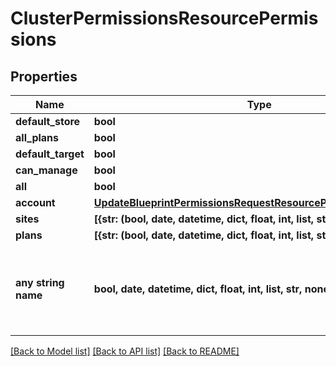# ClusterPermissionsResourcePermissions


## Properties
Name | Type | Description | Notes
------------ | ------------- | ------------- | -------------
**default_store** | **bool** |  | [optional] 
**all_plans** | **bool** |  | [optional] 
**default_target** | **bool** |  | [optional] 
**can_manage** | **bool** |  | [optional] 
**all** | **bool** |  | [optional] 
**account** | [**UpdateBlueprintPermissionsRequestResourcePermissionSitesInner**](UpdateBlueprintPermissionsRequestResourcePermissionSitesInner.md) |  | [optional] 
**sites** | **[{str: (bool, date, datetime, dict, float, int, list, str, none_type)}]** |  | [optional] 
**plans** | **[{str: (bool, date, datetime, dict, float, int, list, str, none_type)}]** |  | [optional] 
**any string name** | **bool, date, datetime, dict, float, int, list, str, none_type** | any string name can be used but the value must be the correct type | [optional]

[[Back to Model list]](../README.md#documentation-for-models) [[Back to API list]](../README.md#documentation-for-api-endpoints) [[Back to README]](../README.md)


